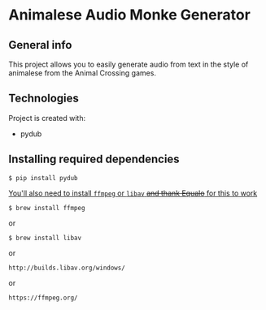 # Animalese Audio Monke Generator

## General info
This project allows you to easily generate audio from text in the style of animalese from the Animal Crossing games.

## Technologies
Project is created with:
* pydub

## Installing required dependencies
```
$ pip install pydub
```
[You'll also need to install `ffmpeg` or `libav` ~~and thank Equalo~~ for this to work](https://github.com/jiaaro/pydub#dependencies)
```
$ brew install ffmpeg
```
or
```
$ brew install libav
```
or
```
http://builds.libav.org/windows/
```
or
```
https://ffmpeg.org/
```


